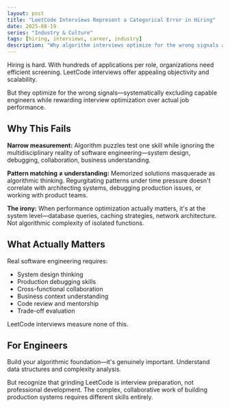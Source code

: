 ```yaml
---
layout: post
title: "LeetCode Interviews Represent a Categorical Error in Hiring"
date: 2025-08-19
series: "Industry & Culture"
tags: [hiring, interviews, career, industry]
description: "Why algorithm interviews optimize for the wrong signals and systematically exclude engineers who excel at actual software development work."
---
```


Hiring is hard. With hundreds of applications per role, organizations need efficient screening. LeetCode interviews offer appealing objectivity and scalability.

But they optimize for the wrong signals—systematically excluding capable engineers while rewarding interview optimization over actual job performance.

## Why This Fails

**Narrow measurement:** Algorithm puzzles test one skill while ignoring the multidisciplinary reality of software engineering—system design, debugging, collaboration, business understanding.

**Pattern matching ≠ understanding:** Memorized solutions masquerade as algorithmic thinking. Regurgitating patterns under time pressure doesn't correlate with architecting systems, debugging production issues, or working with product teams.

**The irony:** When performance optimization actually matters, it's at the system level—database queries, caching strategies, network architecture. Not algorithmic complexity of isolated functions.

## What Actually Matters

Real software engineering requires:
- System design thinking
- Production debugging skills
- Cross-functional collaboration
- Business context understanding
- Code review and mentorship
- Trade-off evaluation

LeetCode interviews measure none of this.

## For Engineers

Build your algorithmic foundation—it's genuinely important. Understand data structures and complexity analysis.

But recognize that grinding LeetCode is interview preparation, not professional development. The complex, collaborative work of building production systems requires different skills entirely.